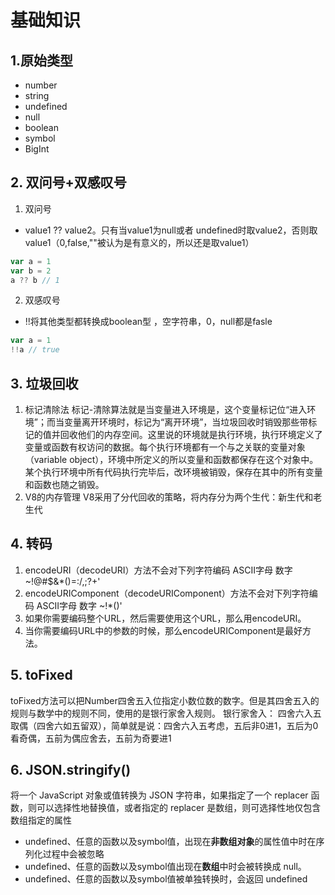 # 基础知识
## 1.原始类型
* number
* string
* undefined
* null
* boolean
* symbol
* BigInt
## 2. 双问号+双感叹号
1. 双问号
* value1 ?? value2。只有当value1为null或者 undefined时取value2，否则取value1（0,false,""被认为是有意义的，所以还是取value1）
```javascript
var a = 1
var b = 2
a ?? b // 1
```
2. 双感叹号
* !!将其他类型都转换成boolean型 ，空字符串，0，null都是fasle
```javascript
var a = 1
!!a // true
```
## 3. 垃圾回收
1. 标记清除法
标记-清除算法就是当变量进入环境是，这个变量标记位“进入环境”；而当变量离开环境时，标记为“离开环境”，当垃圾回收时销毁那些带标记的值并回收他们的内存空间。这里说的环境就是执行环境，执行环境定义了变量或函数有权访问的数据。每个执行环境都有一个与之关联的变量对象（variable object），环境中所定义的所以变量和函数都保存在这个对象中。某个执行环境中所有代码执行完毕后，改环境被销毁，保存在其中的所有变量和函数也随之销毁。
2. V8的内存管理
V8采用了分代回收的策略，将内存分为两个生代：新生代和老生代
## 4. 转码
1. encodeURI（decodeURI）方法不会对下列字符编码 ASCII字母 数字 ~!@#$&*()=:/,;?+'
2. encodeURIComponent（decodeURIComponent）方法不会对下列字符编码 ASCII字母 数字 ~!*()'
3. 如果你需要编码整个URL，然后需要使用这个URL，那么用encodeURI。
4. 当你需要编码URL中的参数的时候，那么encodeURIComponent是最好方法。

## 5. toFixed
toFixed方法可以把Number四舍五入位指定小数位数的数字。但是其四舍五入的规则与数学中的规则不同，使用的是银行家舍入规则。
银行家舍入：
四舍六入五取偶（四舍六如五留双），简单就是说：四舍六入五考虑，五后非0进1，五后为0看奇偶，五前为偶应舍去，五前为奇要进1

## 6. JSON.stringify()
将一个 JavaScript 对象或值转换为 JSON 字符串，如果指定了一个 replacer 函数，则可以选择性地替换值，或者指定的 replacer 是数组，则可选择性地仅包含数组指定的属性

* undefined、任意的函数以及symbol值，出现在**非数组对象**的属性值中时在序列化过程中会被忽略
* undefined、任意的函数以及symbol值出现在**数组**中时会被转换成 null。
* undefined、任意的函数以及symbol值被单独转换时，会返回 undefined
